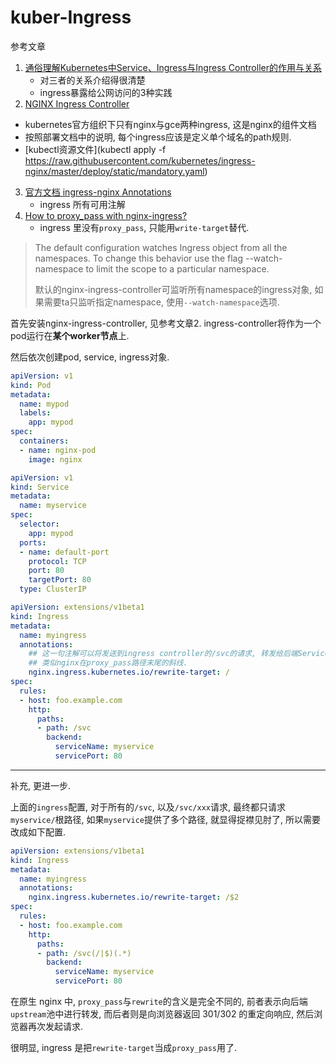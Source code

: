 # kuber-Ingress

参考文章

1. [通俗理解Kubernetes中Service、Ingress与Ingress Controller的作用与关系](https://cloud.tencent.com/developer/article/1326535)
    - 对三者的关系介绍得很清楚
    - ingress暴露给公网访问的3种实践
2. [NGINX Ingress Controller](https://kubernetes.github.io/ingress-nginx/)
  - kubernetes官方组织下只有nginx与gce两种ingress, 这是nginx的组件文档
  - 按照部署文档中的说明, 每个ingress应该是定义单个域名的path规则.
  - [kubectl资源文件](kubectl apply -f https://raw.githubusercontent.com/kubernetes/ingress-nginx/master/deploy/static/mandatory.yaml)
3. [官方文档 ingress-nginx Annotations](https://github.com/kubernetes/ingress-nginx/blob/master/docs/user-guide/nginx-configuration/annotations.md)
    - ingress 所有可用注解
4. [How to proxy_pass with nginx-ingress?](https://stackoverflow.com/questions/57806618/how-to-proxy-pass-with-nginx-ingress)
    - ingress 里没有`proxy_pass`, 只能用`write-target`替代.

> The default configuration watches Ingress object from all the namespaces. To change this behavior use the flag --watch-namespace to limit the scope to a particular namespace.
> 
> 默认的nginx-ingress-controller可监听所有namespace的ingress对象, 如果需要ta只监听指定namespace, 使用`--watch-namespace`选项.

首先安装nginx-ingress-controller, 见参考文章2. ingress-controller将作为一个pod运行在**某个worker节点**上.

然后依次创建pod, service, ingress对象.

```yaml
apiVersion: v1
kind: Pod
metadata:
  name: mypod
  labels:
    app: mypod
spec:
  containers:
  - name: nginx-pod
    image: nginx
```

```yaml
apiVersion: v1
kind: Service
metadata:
  name: myservice
spec:
  selector:
    app: mypod
  ports:
  - name: default-port
    protocol: TCP
    port: 80
    targetPort: 80
  type: ClusterIP
```

```yaml
apiVersion: extensions/v1beta1
kind: Ingress
metadata:
  name: myingress
  annotations:
    ## 这一句注解可以将发送到ingress controller的/svc的请求, 转发给后端Service时路径转为/
    ## 类似nginx在proxy_pass路径末尾的斜线.
    nginx.ingress.kubernetes.io/rewrite-target: /
spec:
  rules:
  - host: foo.example.com
    http:
      paths:
      - path: /svc
        backend:
          serviceName: myservice
          servicePort: 80
```

------

补充, 更进一步.

上面的`ingress`配置, 对于所有的`/svc`, 以及`/svc/xxx`请求, 最终都只请求`myservice/`根路径, 如果`myservice`提供了多个路径, 就显得捉襟见肘了, 所以需要改成如下配置.

```yaml
apiVersion: extensions/v1beta1
kind: Ingress
metadata:
  name: myingress
  annotations:
    nginx.ingress.kubernetes.io/rewrite-target: /$2
spec:
  rules:
  - host: foo.example.com
    http:
      paths:
      - path: /svc(/|$)(.*)
        backend:
          serviceName: myservice
          servicePort: 80
```

在原生 nginx 中, `proxy_pass`与`rewrite`的含义是完全不同的, 前者表示向后端`upstream`池中进行转发, 而后者则是向浏览器返回 301/302 的重定向响应, 然后浏览器再次发起请求.

很明显, ingress 是把`rewrite-target`当成`proxy_pass`用了.
